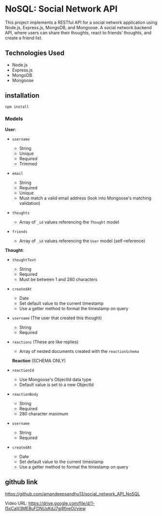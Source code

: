 # NoSQL: Social Network API

This project implements a RESTful API for a social network application using Node.js, Express.js, MongoDB, and Mongoose. A social network backend API, where users can share their thoughts, react to friends’ thoughts, and create a friend list.

## Technologies Used

- Node.js
- Express.js
- MongoDB
- Mongoose

## installation
    npm install

### Models

**User**:

* `username`
  * String
  * Unique
  * Required
  * Trimmed

* `email`
  * String
  * Required
  * Unique
  * Must match a valid email address (look into Mongoose's matching validation)

* `thoughts`
  * Array of `_id` values referencing the `Thought` model

* `friends`
  * Array of `_id` values referencing the `User` model (self-reference)

**Thought**:

* `thoughtText`
  * String
  * Required
  * Must be between 1 and 280 characters

* `createdAt`
  * Date
  * Set default value to the current timestamp
  * Use a getter method to format the timestamp on query

* `username` (The user that created this thought)
  * String
  * Required

* `reactions` (These are like replies)
  * Array of nested documents created with the `reactionSchema`

  **Reaction** (SCHEMA ONLY)

* `reactionId`
  * Use Mongoose's ObjectId data type
  * Default value is set to a new ObjectId

* `reactionBody`
  * String
  * Required
  * 280 character maximum

* `username`
  * String
  * Required

* `createdAt`
  * Date
  * Set default value to the current timestamp
  * Use a getter method to format the timestamp on query

## github link
https://github.com/amandeepsandhu13/social_network_API_NoSQL

Video URL: https://drive.google.com/file/d/1-l5xCaIil3MEBuFDNUsKdJ7gj8fjreOj/view
